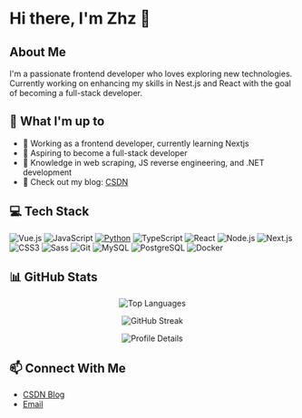 # Hi there, I'm Zhz 👋

## About Me
I'm a passionate frontend developer who loves exploring new technologies. Currently working on enhancing my skills in Nest.js and React with the goal of becoming a full-stack developer.

## 🚀 What I'm up to
- 🌱 Working as a frontend developer, currently learning Nextjs
- 👯 Aspiring to become a full-stack developer
- 🔭 Knowledge in web scraping, JS reverse engineering, and .NET development
- 📝 Check out my blog: [CSDN](https://blog.csdn.net/qq_51688013?spm=1000.2115.3001.5343)

## 💻 Tech Stack
![Vue.js](https://img.shields.io/badge/-Vue.js-4FC08D?style=for-the-badge&logo=Vue.js&logoColor=ffffff)
![JavaScript](https://img.shields.io/badge/JavaScript-F7DF1E?style=for-the-badge&logo=JavaScript&logoColor=000000)
[![Python](https://img.shields.io/badge/-Python-3776AB?style=for-the-badge&logo=python&logoColor=ffffff)](https://www.python.org/)
![TypeScript](https://img.shields.io/badge/-TypeScript-3178C6?style=for-the-badge&logo=typescript&logoColor=ffffff)
![React](https://img.shields.io/badge/-React-61DAFB?style=for-the-badge&logo=react&logoColor=000000)
![Node.js](https://img.shields.io/badge/-Node.js-339933?style=for-the-badge&logo=node.js&logoColor=ffffff)
![Next.js](https://img.shields.io/badge/-Next.js-000000?style=for-the-badge&logo=next.js&logoColor=ffffff)
![CSS3](https://img.shields.io/badge/-CSS3-1572B6?style=for-the-badge&logo=css3&logoColor=ffffff)
![Sass](https://img.shields.io/badge/-Sass-CC6699?style=for-the-badge&logo=sass&logoColor=ffffff)
![Git](https://img.shields.io/badge/-Git-F05032?style=for-the-badge&logo=git&logoColor=ffffff)
![MySQL](https://img.shields.io/badge/-MySQL-4479A1?style=for-the-badge&logo=mysql&logoColor=ffffff)
![PostgreSQL](https://img.shields.io/badge/-PostgreSQL-336791?style=for-the-badge&logo=postgresql&logoColor=ffffff)
![Docker](https://img.shields.io/badge/-Docker-2496ED?style=for-the-badge&logo=docker&logoColor=ffffff)

## 📊 GitHub Stats
<!-- 
<p align="center">
  <img src="https://github-readme-stats.vercel.app/api?username=Zhz4&show_icons=true&theme=radical" alt="Zhz4's GitHub Stats" />
</p> -->

<p align="center">
  <img src="https://github-readme-stats.vercel.app/api/top-langs/?username=Zhz4&layout=compact&theme=dark" alt="Top Languages" />
</p>

<p align="center">
  <img src="https://github-readme-streak-stats.herokuapp.com/?user=Zhz4&theme=dark&date_format=M%20j%5B%2C%20Y%5D" alt="GitHub Streak" />
</p>

<p align="center">
  <img src="https://github-profile-summary-cards.vercel.app/api/cards/profile-details?username=Zhz4&theme=dracula" alt="Profile Details" />
</p>

## 📫 Connect With Me
- [CSDN Blog](https://blog.csdn.net/qq_51688013?spm=1000.2115.3001.5343)
- [Email](mailto:1057213071@qq.com)
<!-- 
- [LinkedIn](https://linkedin.com/in/yourprofile)
- [Twitter](https://twitter.com/yourhandle)
-->
